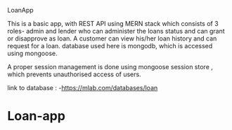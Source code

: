 LoanApp

This  is a basic app, with REST API using MERN stack which consists of 3 roles- admin and lender who can administer the loans status and can grant or disapprove as loan.
A customer can view his/her loan history and can request for a loan. database used here is mongodb, which is accessed using mongoose.

A proper session management is done using mongoose session store , which prevents unauthorised access of users.

link to database : -https://mlab.com/databases/loan



# Loan-app
